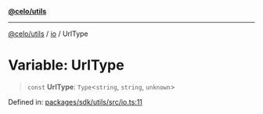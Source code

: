 [**@celo/utils**](../../README.md)

***

[@celo/utils](../../README.md) / [io](../README.md) / UrlType

# Variable: UrlType

> `const` **UrlType**: `Type`\<`string`, `string`, `unknown`\>

Defined in: [packages/sdk/utils/src/io.ts:11](https://github.com/celo-org/developer-tooling/blob/master/packages/sdk/utils/src/io.ts#L11)
